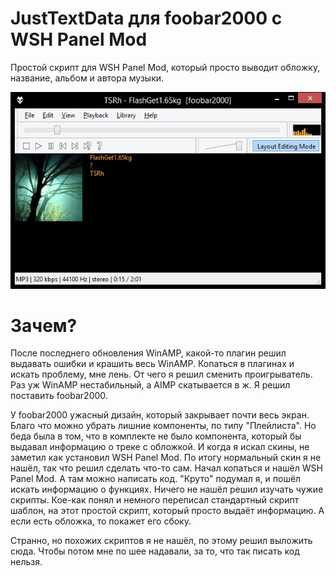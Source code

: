 # JustTextData для foobar2000 с WSH Panel Mod
Простой скрипт для WSH Panel Mod, который просто выводит обложку, название, альбом и автора музыки.

![Alt text](screenshot.jpg?raw=true "Optional Title")

# Зачем?
После последнего обновления WinAMP, какой-то плагин решил выдавать ошибки и крашить весь WinAMP. 
Копаться в плагинах и искать проблему, мне лень. От чего я решил сменить проигрыватель.
Раз уж WinAMP нестабильный, а AIMP скатывается в ж. Я решил поставить foobar2000. 

У foobar2000 ужасный дизайн, который закрывает почти весь экран. Благо что можно убрать лишние компоненты, по типу "Плейлиста". Но беда была в том, что в комплекте не было компонента, который бы выдавал информацию о треке с обложкой. И когда я искал скины, не заметил как установил WSH Panel Mod. По итогу нормальный скин я не нашёл, так что решил сделать что-то сам. Начал копаться и нашёл WSH Panel Mod. А там можно написать код. "Круто" подумал я, и пошёл искать информацию о функциях. Ничего не нашёл решил изучать чужие скрипты. Кое-как понял и немного переписал стандартный скрипт шаблон, на этот простой скрипт, который просто выдаёт информацию. А если есть обложка, то покажет его сбоку.

Странно, но похожих скриптов я не нашёл, по этому решил выложить сюда. Чтобы потом мне по шее надавали, за то, что так писать код нельзя. 
